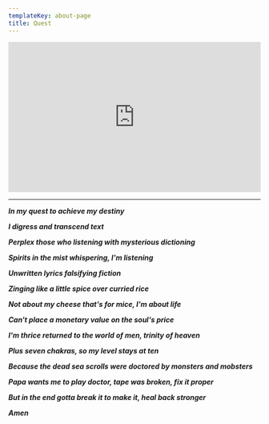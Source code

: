 ```yaml
---
templateKey: about-page
title: Quest
---
```


<iframe width="100%" height="300" scrolling="no" frameborder="no" allow="autoplay" src="https://w.soundcloud.com/player/?url=https%3A//api.soundcloud.com/tracks/426552585%3Fsecret_token%3Ds-RUwED&color=%23000000&auto_play=false&hide_related=false&show_comments=true&show_user=true&show_reposts=false&show_teaser=true&visual=true"></iframe>

---

**_In my quest to achieve my destiny_**

**_I digress and transcend text_**

**_Perplex those who listening with mysterious dictioning_**

**_Spirits in the mist whispering, I'm listening_**

**_Unwritten lyrics falsifying fiction_**

**_Zinging like a little spice over curried rice_**

**_Not about my cheese that's for mice, I'm about life_**

**_Can't place a monetary value on the soul's price_**

**_I'm thrice returned to the world of men, trinity of heaven_**

**_Plus seven chakras, so my level stays at ten_**

**_Because the dead sea scrolls were doctored by monsters and mobsters_**

**_Papa wants me to play doctor, tape was broken, fix it proper_**

**_But in the end gotta break it to make it, heal back stronger_**

**_Amen_**
